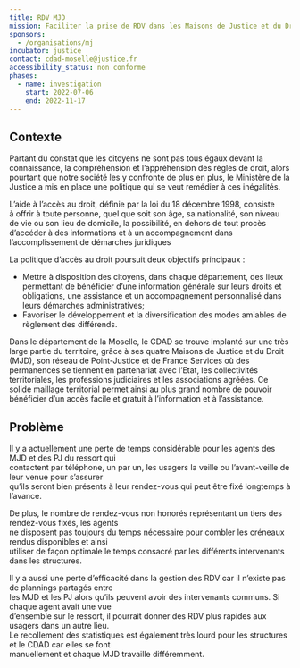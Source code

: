 ```yaml
---
title: RDV MJD
mission: Faciliter la prise de RDV dans les Maisons de Justice et du Droit
sponsors:
  - /organisations/mj
incubator: justice
contact: cdad-moselle@justice.fr
accessibility_status: non conforme
phases:
  - name: investigation
    start: 2022-07-06
    end: 2022-11-17
---
```

## Contexte

Partant du constat que les citoyens ne sont pas tous égaux devant la connaissance, la compréhension et l’appréhension des règles de droit, alors pourtant que notre société les y confronte de plus en plus, le Ministère de la Justice a mis en place une politique qui se veut remédier à ces inégalités.

L’aide à l’accès au droit, définie par la loi du 18 décembre 1998, consiste à offrir à toute personne, quel que soit son âge, sa nationalité, son niveau de vie ou son lieu de domicile, la possibilité, en dehors de tout procès d’accéder à des informations et à un accompagnement dans l’accomplissement de démarches juridiques

La politique d’accès au droit poursuit deux objectifs principaux :

* Mettre à disposition des citoyens, dans chaque département, des lieux permettant de bénéficier d’une information générale sur leurs droits et obligations, une assistance et un accompagnement personnalisé dans leurs démarches administratives;
* Favoriser le développement et la diversification des modes amiables de règlement des différends.

Dans le département de la Moselle, le CDAD se trouve implanté sur une très large partie du territoire, grâce à ses quatre Maisons de Justice et du Droit (MJD), son réseau de Point-Justice et de France Services où des permanences se tiennent en partenariat avec l’Etat, les collectivités territoriales, les professions judiciaires et les associations agréées. Ce solide maillage territorial permet ainsi au plus grand nombre de pouvoir bénéficier d’un accès facile et gratuit à l’information et à l’assistance.

## Problème

Il y a actuellement une perte de temps considérable pour les agents des MJD et des PJ du ressort qui\
contactent par téléphone, un par un, les usagers la veille ou l’avant-veille de leur venue pour s’assurer\
qu’ils seront bien présents à leur rendez-vous qui peut être fixé longtemps à l’avance.

De plus, le nombre de rendez-vous non honorés représentant un tiers des rendez-vous fixés, les agents\
ne disposent pas toujours du temps nécessaire pour combler les créneaux rendus disponibles et ainsi\
utiliser de façon optimale le temps consacré par les différents intervenants dans les structures.

Il y a aussi une perte d’efficacité dans la gestion des RDV car il n’existe pas de plannings partagés entre\
les MJD et les PJ alors qu’ils peuvent avoir des intervenants communs. Si chaque agent avait une vue\
d’ensemble sur le ressort, il pourrait donner des RDV plus rapides aux usagers dans un autre lieu.\
Le recollement des statistiques est également très lourd pour les structures et le CDAD car elles se font\
manuellement et chaque MJD travaille différemment.